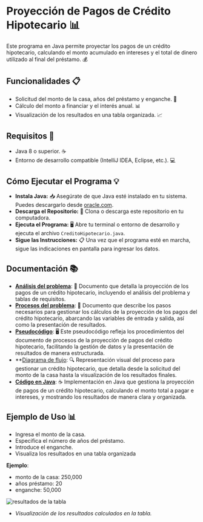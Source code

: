 # Proyección de Pagos de Crédito Hipotecario 📊
Este programa en Java permite proyectar los pagos de un crédito hipotecario, calculando el monto acumulado en intereses y el total de dinero utilizado al final del préstamo. 💰

## Funcionalidades 📋
- Solicitud del monto de la casa, años del préstamo y enganche. 📝
- Cálculo del monto a financiar y el interés anual. 📊
- Visualización de los resultados en una tabla organizada. 📈

## Requisitos 🚀
- Java 8 o superior. ☕
- Entorno de desarrollo compatible (IntelliJ IDEA, Eclipse, etc.). 💻

## Cómo Ejecutar el Programa 💡
- **Instala Java:** 📥 Asegúrate de que Java esté instalado en tu sistema. Puedes descargarlo desde [oracle.com](https://www.oracle.com/java/technologies/javase-jdk11-downloads.html).
- **Descarga el Repositorio:** 📂 Clona o descarga este repositorio en tu computadora.
- **Ejecuta el Programa:** 🖥️ Abre tu terminal o entorno de desarrollo y ejecuta el archivo `CreditoHipotecario.java`.
- **Sigue las Instrucciones:** 📋 Una vez que el programa esté en marcha, sigue las indicaciones en pantalla para ingresar los datos.

## Documentación 📚
- **[Análisis del problema](docs/Analisis%20Credito.pdf)**: 📝 Documento que detalla la proyección de los pagos de un crédito hipotecario, incluyendo el análisis del problema y tablas de requisitos.
- **[Procesos del problema](docs/Algoritmo%20Credito.pdf)**: 📄 Documento que describe los pasos necesarios para gestionar los cálculos de la proyección de los pagos del crédito hipotecario, abarcando las variables de entrada y salida, así como la presentación de resultados.
- **[Pseudocódigo](docs/Credito%20Hipotecario.psc)**: 🖥️ Este pseudocódigo refleja los procedimientos del documento de procesos de la proyección de pagos del crédito hipotecario, facilitando la gestión de datos y la presentación de resultados de manera estructurada.
- **[Diagrama de flujo](docs/Diagrama%20de%20Flujo%20Credito.pdf): 🔍 Representación visual del proceso para gestionar un crédito hipotecario, que detalla desde la solicitud del monto de la casa hasta la visualización de los resultados finales.
- **[Código en Java](CreditoHipotecario.java)**: ☕ Implementación en Java que gestiona la proyección de pagos de un crédito hipotecario, calculando el monto total a pagar e intereses, y mostrando los resultados de manera clara y organizada.

## Ejemplo de Uso 📊
- Ingresa el monto de la casa.
- Especifica el número de años del préstamo.
- Introduce el enganche.
- Visualiza los resultados en una tabla organizada 

**Ejemplo**: 
- monto de la casa: 250,000
- años préstamo: 20
- enganche: 50,000

![resultados de la tabla](image.png)
- *Visualización de los resultados calculados en la tabla.*